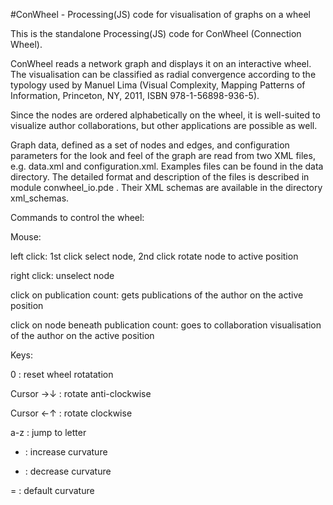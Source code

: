 #ConWheel - Processing(JS) code for visualisation of graphs on a wheel

This is the standalone Processing(JS) code for ConWheel (Connection Wheel).

ConWheel reads a network graph and displays it on an interactive wheel.
The visualisation can be classified as radial convergence according to the typology used 
by Manuel Lima (Visual Complexity, Mapping Patterns of Information, Princeton, NY, 2011, 
ISBN 978-1-56898-936-5). 

Since the nodes are ordered alphabetically on the wheel, it is well-suited to visualize
author collaborations, but other applications are possible as well.

Graph data, defined as a set of nodes and edges, and configuration parameters for the 
look and feel of the graph are read from two XML files, e.g. data.xml and 
configuration.xml. 
Examples files can be found in the data directory.
The detailed format and description of the files is described in module conwheel_io.pde .
Their XML schemas are available in the directory xml_schemas.


Commands to control the wheel:

Mouse:

left click: 1st click select node, 2nd click rotate node to active position

right click: unselect node

click on publication count: gets publications of the author on the active position

click on node beneath publication count: goes to collaboration visualisation of the author on the active position

Keys:

0 : reset wheel rotatation

Cursor →↓ : rotate anti-clockwise

Cursor ←↑ : rotate clockwise

a-z : jump to letter

+ : increase curvature

- : decrease curvature

= : default curvature

